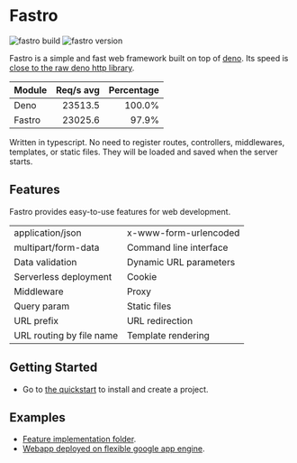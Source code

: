 # Fastro
![][build] ![][version]

Fastro is a simple and fast web framework built on top of [deno](https://deno.land). Its speed is [close to the raw deno http library](https://fastro.dev/docs/perfomance.html). 

|Module|Req/s avg|Percentage|
|--|--:|--:|
|Deno|23513.5|100.0%|
|Fastro|23025.6|97.9%|

Written in typescript. No need to register routes, controllers, middlewares, templates, or static files. They will be loaded and saved when the server starts. 

## Features

Fastro provides easy-to-use features for web development.

<table>
<tbody>
<tr>
<td>application/json</td>
<td>x-www-form-urlencoded</td>
</tr>
<tr>
<td>multipart/form-data</td>
<td>Command line interface</td>
</tr>
<tr>
<td>Data validation</td>
<td>Dynamic URL parameters</td>
</tr>
<tr>
<td>Serverless deployment</td>
<td>Cookie</td>
</tr>
<tr>
<td>Middleware</td>
<td>Proxy</td>
</tr>
<tr>
<td>Query param</td>
<td>Static files</td>
</tr>
<tr>
<td>URL prefix</td>
<td>URL redirection</td>
</tr>
<tr>
<td>URL routing by file name</td>
<td>Template rendering</td>
</tr>
</tbody>
</table>

## Getting Started
- Go to [the quickstart](https://fastro.dev/docs/quickstart) to install and create a project.

## Examples
- [Feature implementation folder](https://github.com/fastrodev/fastro/blob/master/services).
- [Webapp deployed on flexible google app engine](https://phonic-altar-274306.ue.r.appspot.com).

[build]: https://github.com/fastrodev/fastro/workflows/ci/badge.svg?branch=master "fastro build"
[version]: https://img.shields.io/github/v/release/fastrojs/fastro?label=version "fastro version"
